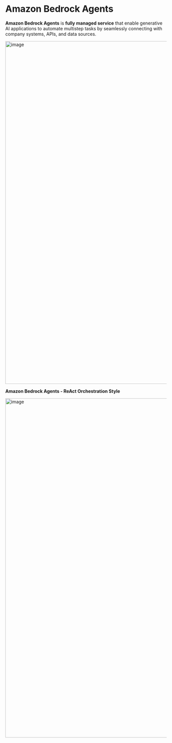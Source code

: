 # Amazon Bedrock Agents

**Amazon Bedrock Agents** is **fully managed service** that enable generative AI applications to automate multistep tasks by seamlessly connecting with company systems, APIs, and data sources.

<img width="1071" alt="image" src="https://github.com/user-attachments/assets/1841cdd9-e835-42d5-aaf9-589c4324b6aa" />



**Amazon Bedrock Agents - ReAct Orchestration Style**

<img width="1060" alt="image" src="https://github.com/user-attachments/assets/71083d81-4c05-4269-a015-93ad5181d255" />
